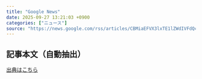 ```yaml
---
title: "Google News"
date: 2025-09-27 13:21:03 +0900
categories: ["ニュース"]
source: "https://news.google.com/rss/articles/CBMiaEFVX3lxTE1lZWdIVFdQc3RFQnVVTlNVM2VxSGI0UnNaMmdSRUZydnRiLUtUNHlScmFDMGd0V0pqYjdYdTE0b2h3UkRDQS1xQ0JfeFZvMHYtZWJ2d1VCak8zbFF2d182Z3dfWXBPU3My?oc=5"
---
```


## 記事本文（自動抽出）
<body class="y0K44d EA71Tc" id="readabilityBody"></body>

[出典はこちら](https://news.google.com/rss/articles/CBMiaEFVX3lxTE1lZWdIVFdQc3RFQnVVTlNVM2VxSGI0UnNaMmdSRUZydnRiLUtUNHlScmFDMGd0V0pqYjdYdTE0b2h3UkRDQS1xQ0JfeFZvMHYtZWJ2d1VCak8zbFF2d182Z3dfWXBPU3My?oc=5)
